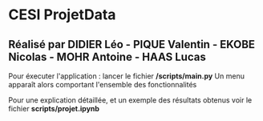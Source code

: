 # CESI ProjetData

## Réalisé par DIDIER Léo - PIQUE Valentin - EKOBE Nicolas - MOHR Antoine - HAAS Lucas

Pour éxecuter l'application : lancer le fichier <b>/scripts/main.py</b>
Un menu apparaît alors comportant l'ensemble des fonctionnalités

Pour une explication détaillée, et un exemple des résultats obtenus voir le fichier <b>scripts/projet.ipynb</b>
